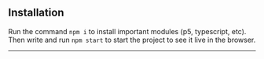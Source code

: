 
## Installation

Run the command `npm i` to install important modules (p5, typescript, etc). Then write and run `npm start` to start the project to see it live in the browser.

***


